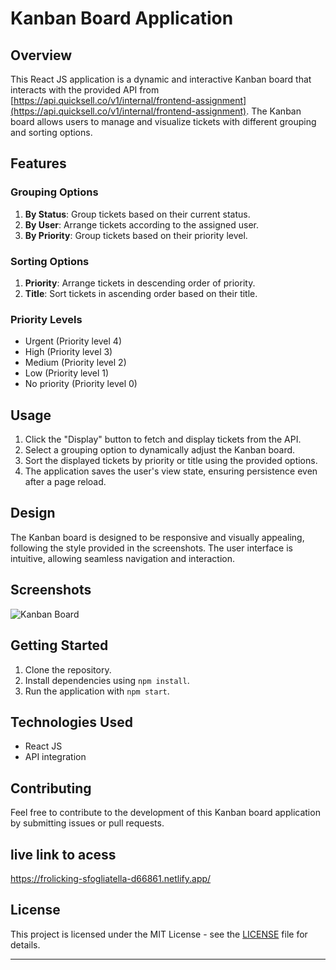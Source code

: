 # Kanban Board Application

## Overview

This React JS application is a dynamic and interactive Kanban board that interacts with the provided API from [https://api.quicksell.co/v1/internal/frontend-assignment](https://api.quicksell.co/v1/internal/frontend-assignment). The Kanban board allows users to manage and visualize tickets with different grouping and sorting options.

## Features

### Grouping Options

1. **By Status**: Group tickets based on their current status.
2. **By User**: Arrange tickets according to the assigned user.
3. **By Priority**: Group tickets based on their priority level.

### Sorting Options

1. **Priority**: Arrange tickets in descending order of priority.
2. **Title**: Sort tickets in ascending order based on their title.

### Priority Levels

- Urgent (Priority level 4)
- High (Priority level 3)
- Medium (Priority level 2)
- Low (Priority level 1)
- No priority (Priority level 0)

## Usage

1. Click the "Display" button to fetch and display tickets from the API.
2. Select a grouping option to dynamically adjust the Kanban board.
3. Sort the displayed tickets by priority or title using the provided options.
4. The application saves the user's view state, ensuring persistence even after a page reload.

## Design

The Kanban board is designed to be responsive and visually appealing, following the style provided in the screenshots. The user interface is intuitive, allowing seamless navigation and interaction.

## Screenshots

![Kanban Board](path/to/kanban-board-screenshot.png)

## Getting Started

1. Clone the repository.
2. Install dependencies using `npm install`.
3. Run the application with `npm start`.

## Technologies Used

- React JS
- API integration

## Contributing

Feel free to contribute to the development of this Kanban board application by submitting issues or pull requests.


## live link to acess
https://frolicking-sfogliatella-d66861.netlify.app/

## License

This project is licensed under the MIT License - see the [LICENSE](LICENSE) file for details.

---


